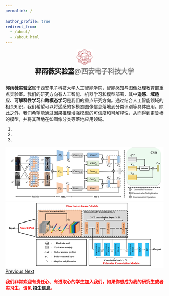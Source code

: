 ```yaml
---
permalink: /

author_profile: true
redirect_from: 
  - /about/
  - /about.html
---
```


<div style="text-align: center;">
    <img src="Guo-Lab-Img/xiaohui.png" alt="xiaohui Image" style="width:10%;"/>
</div>

<div style="text-align: center; font-size: 1.5em; font-weight: bold;">
    郭雨薇实验室<span style="color: gray;">@西安电子科技大学</span>
</div>

<div style="height: 1em;"></div>


**郭雨薇实验室**属于西安电子科技大学人工智能学院，智能感知与图像处理教育部重点实验室。我们的研究方向有人工智能、机器学习和模型部署，其中**遥感**、**域适应**、**可解释性学习**和**跨模态学习**是我们的重点研究方向。通过结合人工智能领域的相关知识，我们希望可以将遥感的多模态图像信息落地到分类识别等具体应用。除此之外，我们希望能通过因果推理增强模型的可信度和可解释性，从而得到更鲁棒的模型，并将其落地在如图像分类等落地应用领域。

<link rel="stylesheet" href="https://stackpath.bootstrapcdn.com/bootstrap/4.5.2/css/bootstrap.min.css">
<script src="https://code.jquery.com/jquery-3.5.1.slim.min.js"></script>
<script src="https://cdn.jsdelivr.net/npm/@popperjs/core@2.9.2/dist/umd/popper.min.js"></script>
<script src="https://stackpath.bootstrapcdn.com/bootstrap/4.5.2/js/bootstrap.min.js"></script>

<div id="carouselExampleIndicators" class="carousel slide" data-ride="carousel">
  <ol class="carousel-indicators">
    <li data-target="#carouselExampleIndicators" data-slide-to="0" class="active"></li>
    <li data-target="#carouselExampleIndicators" data-slide-to="1"></li>
    <li data-target="#carouselExampleIndicators" data-slide-to="2"></li>
  </ol>
  <div class="carousel-inner">
    <div class="carousel-item active">
      <img src="Guo-Lab-Img/cm1.png" class="d-block w-100" alt="Zhang">
    </div>
    <div class="carousel-item">
      <img src="Guo-Lab-Img/lenet.png" class="d-block w-100" alt="Guo">
    </div>
  </div>
  <a class="carousel-control-prev" href="#carouselExampleIndicators" role="button" data-slide="prev">
    <span class="carousel-control-prev-icon" aria-hidden="true"></span>
    <span class="sr-only">Previous</span>
  </a>

  
  <a class="carousel-control-next" href="#carouselExampleIndicators" role="button" data-slide="next">
    <span class="carousel-control-next-icon" aria-hidden="true"></span>
    <span class="sr-only">Next</span>
  </a>
</div>

<div style="height: 1em;"></div>
<div style="color: red; font-weight: bold;">
    我们非常欢迎有责任心、有进取心的学生加入我们，如果你想成为我的研究生或者实习生，请见
    <a href="https://uiokky5.github.io/guotest.github.io/cv2/">招生信息</a>。
</div>

